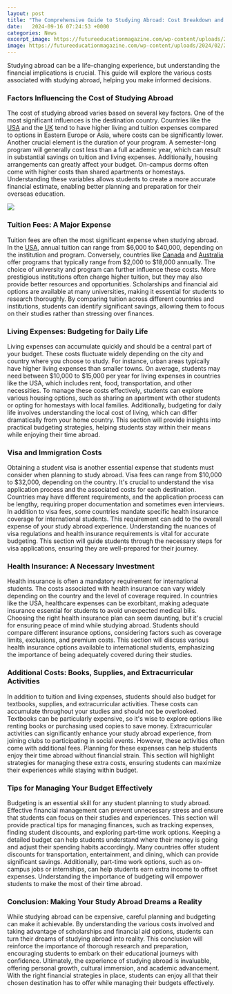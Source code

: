 ```yaml
---
layout: post
title: "The Comprehensive Guide to Studying Abroad: Cost Breakdown and Budgeting Tips"
date:   2024-09-16 07:24:53 +0000
categories: News
excerpt_image: https://futureeducationmagazine.com/wp-content/uploads/2024/02/2-Navigating-the-Cost-of-Studying-Abroad_-A-Comprehensive-Guide-1024x683.jpg
image: https://futureeducationmagazine.com/wp-content/uploads/2024/02/2-Navigating-the-Cost-of-Studying-Abroad_-A-Comprehensive-Guide-1024x683.jpg
---
```


Studying abroad can be a life-changing experience, but understanding the financial implications is crucial. This guide will explore the various costs associated with studying abroad, helping you make informed decisions.
### Factors Influencing the Cost of Studying Abroad
The cost of studying abroad varies based on several key factors. One of the most significant influences is the destination country. Countries like the [USA](https://fr.edu.vn/en/United_States) and the [UK](https://fr.edu.vn/en/United_Kingdom) tend to have higher living and tuition expenses compared to options in Eastern Europe or Asia, where costs can be significantly lower. 
Another crucial element is the duration of your program. A semester-long program will generally cost less than a full academic year, which can result in substantial savings on tuition and living expenses. Additionally, housing arrangements can greatly affect your budget. On-campus dorms often come with higher costs than shared apartments or homestays. Understanding these variables allows students to create a more accurate financial estimate, enabling better planning and preparation for their overseas education.

![](https://futureeducationmagazine.com/wp-content/uploads/2024/02/2-Navigating-the-Cost-of-Studying-Abroad_-A-Comprehensive-Guide-1024x683.jpg)
### Tuition Fees: A Major Expense
Tuition fees are often the most significant expense when studying abroad. In the [USA](https://fr.edu.vn/en/United_States), annual tuition can range from $6,000 to $40,000, depending on the institution and program. Conversely, countries like [Canada](https://fr.edu.vn/en/Canada) and [Australia](https://fr.edu.vn/en/Australia) offer programs that typically range from $2,000 to $18,000 annually. 
The choice of university and program can further influence these costs. More prestigious institutions often charge higher tuition, but they may also provide better resources and opportunities. Scholarships and financial aid options are available at many universities, making it essential for students to research thoroughly. By comparing tuition across different countries and institutions, students can identify significant savings, allowing them to focus on their studies rather than stressing over finances.
### Living Expenses: Budgeting for Daily Life
Living expenses can accumulate quickly and should be a central part of your budget. These costs fluctuate widely depending on the city and country where you choose to study. For instance, urban areas typically have higher living expenses than smaller towns. On average, students may need between $10,000 to $15,000 per year for living expenses in countries like the USA, which includes rent, food, transportation, and other necessities.
To manage these costs effectively, students can explore various housing options, such as sharing an apartment with other students or opting for homestays with local families. Additionally, budgeting for daily life involves understanding the local cost of living, which can differ dramatically from your home country. This section will provide insights into practical budgeting strategies, helping students stay within their means while enjoying their time abroad.
### Visa and Immigration Costs
Obtaining a student visa is another essential expense that students must consider when planning to study abroad. Visa fees can range from $10,000 to $32,000, depending on the country. It's crucial to understand the visa application process and the associated costs for each destination. Countries may have different requirements, and the application process can be lengthy, requiring proper documentation and sometimes even interviews.
In addition to visa fees, some countries mandate specific health insurance coverage for international students. This requirement can add to the overall expense of your study abroad experience. Understanding the nuances of visa regulations and health insurance requirements is vital for accurate budgeting. This section will guide students through the necessary steps for visa applications, ensuring they are well-prepared for their journey.
### Health Insurance: A Necessary Investment
Health insurance is often a mandatory requirement for international students. The costs associated with health insurance can vary widely depending on the country and the level of coverage required. In countries like the USA, healthcare expenses can be exorbitant, making adequate insurance essential for students to avoid unexpected medical bills.
Choosing the right health insurance plan can seem daunting, but it's crucial for ensuring peace of mind while studying abroad. Students should compare different insurance options, considering factors such as coverage limits, exclusions, and premium costs. This section will discuss various health insurance options available to international students, emphasizing the importance of being adequately covered during their studies.
### Additional Costs: Books, Supplies, and Extracurricular Activities
In addition to tuition and living expenses, students should also budget for textbooks, supplies, and extracurricular activities. These costs can accumulate throughout your studies and should not be overlooked. Textbooks can be particularly expensive, so it's wise to explore options like renting books or purchasing used copies to save money.
Extracurricular activities can significantly enhance your study abroad experience, from joining clubs to participating in social events. However, these activities often come with additional fees. Planning for these expenses can help students enjoy their time abroad without financial strain. This section will highlight strategies for managing these extra costs, ensuring students can maximize their experiences while staying within budget.
### Tips for Managing Your Budget Effectively
Budgeting is an essential skill for any student planning to study abroad. Effective financial management can prevent unnecessary stress and ensure that students can focus on their studies and experiences. This section will provide practical tips for managing finances, such as tracking expenses, finding student discounts, and exploring part-time work options.
Keeping a detailed budget can help students understand where their money is going and adjust their spending habits accordingly. Many countries offer student discounts for transportation, entertainment, and dining, which can provide significant savings. Additionally, part-time work options, such as on-campus jobs or internships, can help students earn extra income to offset expenses. Understanding the importance of budgeting will empower students to make the most of their time abroad.
### Conclusion: Making Your Study Abroad Dreams a Reality
While studying abroad can be expensive, careful planning and budgeting can make it achievable. By understanding the various costs involved and taking advantage of scholarships and financial aid options, students can turn their dreams of studying abroad into reality. This conclusion will reinforce the importance of thorough research and preparation, encouraging students to embark on their educational journeys with confidence.
Ultimately, the experience of studying abroad is invaluable, offering personal growth, cultural immersion, and academic advancement. With the right financial strategies in place, students can enjoy all that their chosen destination has to offer while managing their budgets effectively.